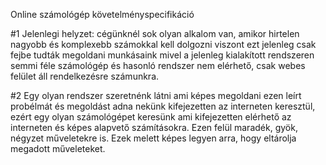 Online számológép követelményspecifikáció

#1
Jelenlegi helyzet: cégünknél sok olyan alkalom van, amikor hirtelen nagyobb és komplexebb számokkal kell dolgozni viszont ezt jelenleg csak fejbe tudták megoldani munkásaink mivel a jelenleg kialakított rendszeren semmi féle számológép és hasonló rendszer nem elérhető, csak webes felület áll rendelkezésre számunkra.


#2
Egy olyan rendszer szeretnénk látni ami képes megoldani ezen leírt probélmát
és megoldást adna nekünk kifejezetten az interneten keresztül, ezért egy olyan
számológépet keresünk ami kifejezetten elérhető az interneten és képes alapvető számításokra. Ezen felül maradék, gyök, négyzet műveletekre is.
Ezek melett képes legyen arra, hogy eltárolja megadott műveleteket.